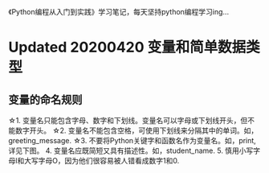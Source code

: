 《Python编程从入门到实践》学习笔记，每天坚持python编程学习ing...
# Updated 20200420 变量和简单数据类型
## 变量的命名规则
☆1. 变量名只能包含字母、数字和下划线。变量名可以字母或下划线开头，但不能数字开头。
☆2. 变量名不能包含空格，可使用下划线来分隔其中的单词。如，greeting_message.
☆3. 不要将Python关键字和函数名作为变量名。如，print,详见下图。
4. 变量名应既简短又具有描述性。如，student_name.
5. 慎用小写字母l和大写字母O，因为他们很容易被人错看成数字1和0.
